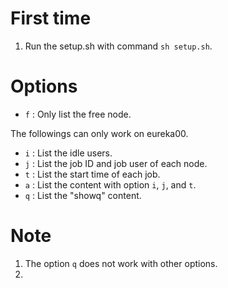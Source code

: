 # First time
1. Run the setup.sh with command `sh setup.sh`.

# Options
* `f` : Only list the free node.

The followings can only work on eureka00.
* `i` : List the idle users.
* `j` : List the job ID and job user of each node.
* `t` : List the start time of each job.
* `a` : List the content with option `i`, `j`, and `t`.
* `q` : List the "showq" content.

# Note
1. The option `q` does not work with other options. 
2. 
